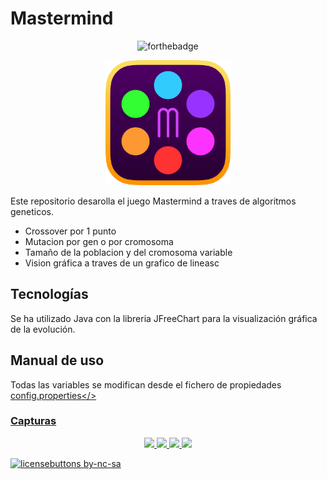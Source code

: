 # Mastermind
<p align=center>
  <img src="https://forthebadge.com/images/badges/works-on-my-machine.svg" alt="forthebadge" />
</p>


<p align=center>
  <img width="200" height="200" src="rsc/ico.png"  alt="icono mastermind">
</p>

Este repositorio desarolla el juego Mastermind a traves de algoritmos geneticos.

-   Crossover por 1 punto
-   Mutacion por gen o por cromosoma
-   Tamaño de la poblacion y del cromosoma variable
-   Vision gráfica a traves de un grafico de lineasc

## Tecnologías

Se ha utilizado Java con la libreria JFreeChart para la visualización gráfica de la evolución.

## Manual de uso

Todas las variables se modifican desde el fichero de propiedades <a href="config.properties">config.properties</>

### Capturas

<p align="center">
  <img  src="git/example.png">
  <img  src="git/exampleAdmin.png">
  <img  src="git/exampleAgri.png">
  <img  src="git/exampleGan.png">
</p>

[![licensebuttons by-nc-sa](https://licensebuttons.net/l/by-nc-sa/3.0/88x31.png)](https://creativecommons.org/licenses/by-nc-sa/4.0)